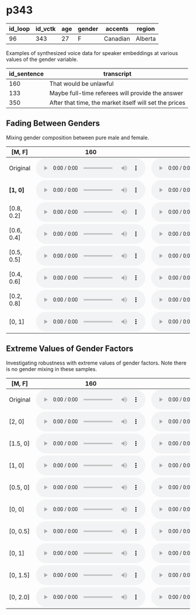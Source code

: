 # p343

| id_loop | id_vctk | age | gender | accents | region |
| --- | --- | --- | --- | --- | --- |
| 96 | 343 | 27 | F | Canadian | Alberta |

Examples of synthesized voice data for speaker embeddings at various values of the gender variable.

| id_sentence | transcript |
| --- | --- |
| 160 | That would be unlawful |
| 133 | Maybe full-time referees will provide the answer |
| 350 | After that time, the market itself will set the prices |

## Fading Between Genders
Mixing gender composition between pure male and female.

| [M, F] | 160 | 133 | 350 | 
| --- | --- | --- | --- |
| Original | <audio src="audio/fader_networks/p343_160_96_orig.wav" controls></audio> | <audio src="audio/fader_networks/p343_133_96_orig.wav" controls></audio> | <audio src="audio/fader_networks/p343_350_96_orig.wav" controls></audio> | 
| **[1, 0]** | <audio src="audio/fader_networks/p343_160_96_gender_concat_1_0.wav" controls></audio> | <audio src="audio/fader_networks/p343_133_96_gender_concat_1_0.wav" controls></audio> | <audio src="audio/fader_networks/p343_350_96_gender_concat_1_0.wav" controls></audio> |
| [0.8, 0.2] | <audio src="audio/fader_networks/p343_160_96_gender_concat_0.8_0.2.wav" controls></audio> | <audio src="audio/fader_networks/p343_133_96_gender_concat_0.8_0.2.wav" controls></audio> | <audio src="audio/fader_networks/p343_350_96_gender_concat_0.8_0.2.wav" controls></audio> |
| [0.6, 0.4] | <audio src="audio/fader_networks/p343_160_96_gender_concat_0.6_0.4.wav" controls></audio> | <audio src="audio/fader_networks/p343_133_96_gender_concat_0.6_0.4.wav" controls></audio> | <audio src="audio/fader_networks/p343_350_96_gender_concat_0.6_0.4.wav" controls></audio> | 
| [0.5, 0.5] | <audio src="audio/fader_networks/p343_160_96_gender_concat_0.5_0.5.wav" controls></audio> | <audio src="audio/fader_networks/p343_133_96_gender_concat_0.5_0.5.wav" controls></audio> | <audio src="audio/fader_networks/p343_350_96_gender_concat_0.5_0.5.wav" controls></audio> |
| [0.4, 0.6] | <audio src="audio/fader_networks/p343_160_96_gender_concat_0.4_0.6.wav" controls></audio> | <audio src="audio/fader_networks/p343_133_96_gender_concat_0.4_0.6.wav" controls></audio> | <audio src="audio/fader_networks/p343_350_96_gender_concat_0.4_0.6.wav" controls></audio> | 
| [0.2, 0.8] | <audio src="audio/fader_networks/p343_160_96_gender_concat_0.2_0.8.wav" controls></audio> | <audio src="audio/fader_networks/p343_133_96_gender_concat_0.2_0.8.wav" controls></audio> | <audio src="audio/fader_networks/p343_350_96_gender_concat_0.2_0.8.wav" controls></audio> |
| [0, 1] | <audio src="audio/fader_networks/p343_160_96_gender_concat_0_1.wav" controls></audio> | <audio src="audio/fader_networks/p343_133_96_gender_concat_0_1.wav" controls></audio> | <audio src="audio/fader_networks/p343_350_96_gender_concat_0_1.wav" controls></audio> |

## Extreme Values of Gender Factors
Investigating robustness with extreme values of gender factors. Note there is no gender mixing in these samples.

| [M, F] | 160 | 133 | 350 | 
| --- | --- | --- | --- |
| Original | <audio src="audio/fader_networks/p343_160_96_orig.wav" controls></audio> | <audio src="audio/fader_networks/p343_133_96_orig.wav" controls></audio> | <audio src="audio/fader_networks/p343_350_96_orig.wav" controls></audio> | 
| [2, 0] | <audio src="audio/fader_networks/p343_160_96_gender_concat_2_0.wav" controls></audio> | <audio src="audio/fader_networks/p343_133_96_gender_concat_2_0.wav" controls></audio> | <audio src="audio/fader_networks/p343_350_96_gender_concat_2_0.wav" controls></audio> |
| [1.5, 0] | <audio src="audio/fader_networks/p343_160_96_gender_concat_1.5_0.wav" controls></audio> | <audio src="audio/fader_networks/p343_133_96_gender_concat_1.5_0.wav" controls></audio> | <audio src="audio/fader_networks/p343_350_96_gender_concat_1.5_0.wav" controls></audio> |
| [1, 0] | <audio src="audio/fader_networks/p343_160_96_gender_concat_1.0_0.wav" controls></audio> | <audio src="audio/fader_networks/p343_133_96_gender_concat_1.0_0.wav" controls></audio> | <audio src="audio/fader_networks/p343_350_96_gender_concat_1.0_0.wav" controls></audio> | 
| [0.5, 0] | <audio src="audio/fader_networks/p343_160_96_gender_concat_0.5_0.wav" controls></audio> | <audio src="audio/fader_networks/p343_133_96_gender_concat_0.5_0.wav" controls></audio> | <audio src="audio/fader_networks/p343_350_96_gender_concat_0.5_0.wav" controls></audio> |
| [0, 0] | <audio src="audio/fader_networks/p343_160_96_gender_concat_0_0.wav" controls></audio> | <audio src="audio/fader_networks/p343_133_96_gender_concat_0_0.wav" controls></audio> | <audio src="audio/fader_networks/p343_350_96_gender_concat_0_0.wav" controls></audio> | 
| [0, 0.5] | <audio src="audio/fader_networks/p343_160_96_gender_concat_0_0.5.wav" controls></audio> | <audio src="audio/fader_networks/p343_133_96_gender_concat_0_0.5.wav" controls></audio> | <audio src="audio/fader_networks/p343_350_96_gender_concat_0_0.5.wav" controls></audio> |
| [0, 1] | <audio src="audio/fader_networks/p343_160_96_gender_concat_0_1.0.wav" controls></audio> | <audio src="audio/fader_networks/p343_133_96_gender_concat_0_1.0.wav" controls></audio> | <audio src="audio/fader_networks/p343_350_96_gender_concat_0_1.0.wav" controls></audio> |
| [0, 1.5] | <audio src="audio/fader_networks/p343_160_96_gender_concat_0_1.5.wav" controls></audio> | <audio src="audio/fader_networks/p343_133_96_gender_concat_0_1.5.wav" controls></audio> | <audio src="audio/fader_networks/p343_350_96_gender_concat_0_1.5.wav" controls></audio> |
| [0, 2.0] | <audio src="audio/fader_networks/p343_160_96_gender_concat_0_2.0.wav" controls></audio> | <audio src="audio/fader_networks/p343_133_96_gender_concat_0_2.0.wav" controls></audio> | <audio src="audio/fader_networks/p343_350_96_gender_concat_0_2.0.wav" controls></audio> |
